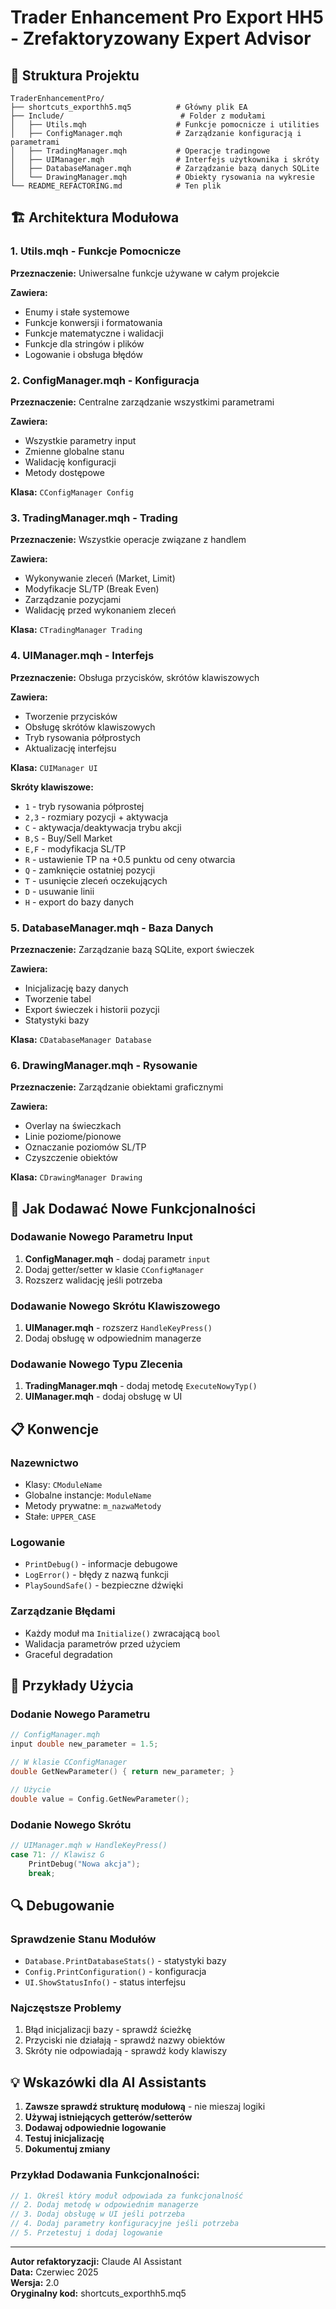 # Trader Enhancement Pro Export HH5 - Zrefaktoryzowany Expert Advisor

## 📁 Struktura Projektu

```
TraderEnhancementPro/
├── shortcuts_exporthh5.mq5          # Główny plik EA
├── Include/                          # Folder z modułami
│   ├── Utils.mqh                    # Funkcje pomocnicze i utilities
│   ├── ConfigManager.mqh            # Zarządzanie konfiguracją i parametrami
│   ├── TradingManager.mqh           # Operacje tradingowe
│   ├── UIManager.mqh                # Interfejs użytkownika i skróty
│   ├── DatabaseManager.mqh          # Zarządzanie bazą danych SQLite
│   └── DrawingManager.mqh           # Obiekty rysowania na wykresie
└── README_REFACTORING.md            # Ten plik
```

## 🏗️ Architektura Modułowa

### **1. Utils.mqh** - Funkcje Pomocnicze
**Przeznaczenie:** Uniwersalne funkcje używane w całym projekcie

**Zawiera:**
- Enumy i stałe systemowe
- Funkcje konwersji i formatowania
- Funkcje matematyczne i walidacji
- Funkcje dla stringów i plików
- Logowanie i obsługa błędów

### **2. ConfigManager.mqh** - Konfiguracja
**Przeznaczenie:** Centralne zarządzanie wszystkimi parametrami

**Zawiera:**
- Wszystkie parametry input
- Zmienne globalne stanu
- Walidację konfiguracji
- Metody dostępowe

**Klasa:** `CConfigManager Config`

### **3. TradingManager.mqh** - Trading
**Przeznaczenie:** Wszystkie operacje związane z handlem

**Zawiera:**
- Wykonywanie zleceń (Market, Limit)
- Modyfikacje SL/TP (Break Even)
- Zarządzanie pozycjami
- Walidację przed wykonaniem zleceń

**Klasa:** `CTradingManager Trading`

### **4. UIManager.mqh** - Interfejs
**Przeznaczenie:** Obsługa przycisków, skrótów klawiszowych

**Zawiera:**
- Tworzenie przycisków
- Obsługę skrótów klawiszowych
- Tryb rysowania półprostych
- Aktualizację interfejsu

**Klasa:** `CUIManager UI`

**Skróty klawiszowe:**
- `1` - tryb rysowania półprostej
- `2,3` - rozmiary pozycji + aktywacja
- `C` - aktywacja/deaktywacja trybu akcji
- `B,S` - Buy/Sell Market
- `E,F` - modyfikacja SL/TP
- `R` - ustawienie TP na +0.5 punktu od ceny otwarcia
- `Q` - zamknięcie ostatniej pozycji
- `T` - usunięcie zleceń oczekujących
- `D` - usuwanie linii
- `H` - export do bazy danych

### **5. DatabaseManager.mqh** - Baza Danych
**Przeznaczenie:** Zarządzanie bazą SQLite, export świeczek

**Zawiera:**
- Inicjalizację bazy danych
- Tworzenie tabel
- Export świeczek i historii pozycji
- Statystyki bazy

**Klasa:** `CDatabaseManager Database`

### **6. DrawingManager.mqh** - Rysowanie
**Przeznaczenie:** Zarządzanie obiektami graficznymi

**Zawiera:**
- Overlay na świeczkach
- Linie poziome/pionowe
- Oznaczanie poziomów SL/TP
- Czyszczenie obiektów

**Klasa:** `CDrawingManager Drawing`

## 🔧 Jak Dodawać Nowe Funkcjonalności

### **Dodawanie Nowego Parametru Input**
1. **ConfigManager.mqh** - dodaj parametr `input`
2. Dodaj getter/setter w klasie `CConfigManager`
3. Rozszerz walidację jeśli potrzeba

### **Dodawanie Nowego Skrótu Klawiszowego**
1. **UIManager.mqh** - rozszerz `HandleKeyPress()`
2. Dodaj obsługę w odpowiednim managerze

### **Dodawanie Nowego Typu Zlecenia**
1. **TradingManager.mqh** - dodaj metodę `ExecuteNowyTyp()`
2. **UIManager.mqh** - dodaj obsługę w UI

## 📋 Konwencje

### **Nazewnictwo**
- Klasy: `CModuleName`
- Globalne instancje: `ModuleName`
- Metody prywatne: `m_nazwaMetody`
- Stałe: `UPPER_CASE`

### **Logowanie**
- `PrintDebug()` - informacje debugowe
- `LogError()` - błędy z nazwą funkcji
- `PlaySoundSafe()` - bezpieczne dźwięki

### **Zarządzanie Błędami**
- Każdy moduł ma `Initialize()` zwracającą `bool`
- Walidacja parametrów przed użyciem
- Graceful degradation

## 🚀 Przykłady Użycia

### **Dodanie Nowego Parametru**
```cpp
// ConfigManager.mqh
input double new_parameter = 1.5;

// W klasie CConfigManager
double GetNewParameter() { return new_parameter; }

// Użycie
double value = Config.GetNewParameter();
```

### **Dodanie Nowego Skrótu**
```cpp
// UIManager.mqh w HandleKeyPress()
case 71: // Klawisz G
    PrintDebug("Nowa akcja");
    break;
```

## 🔍 Debugowanie

### **Sprawdzenie Stanu Modułów**
- `Database.PrintDatabaseStats()` - statystyki bazy
- `Config.PrintConfiguration()` - konfiguracja
- `UI.ShowStatusInfo()` - status interfejsu

### **Najczęstsze Problemy**
1. Błąd inicjalizacji bazy - sprawdź ścieżkę
2. Przyciski nie działają - sprawdź nazwy obiektów
3. Skróty nie odpowiadają - sprawdź kody klawiszy

## 💡 Wskazówki dla AI Assistants

1. **Zawsze sprawdź strukturę modułową** - nie mieszaj logiki
2. **Używaj istniejących getterów/setterów**
3. **Dodawaj odpowiednie logowanie**
4. **Testuj inicjalizację**
5. **Dokumentuj zmiany**

### **Przykład Dodawania Funkcjonalności:**
```cpp
// 1. Określ który moduł odpowiada za funkcjonalność
// 2. Dodaj metodę w odpowiednim managerze
// 3. Dodaj obsługę w UI jeśli potrzeba
// 4. Dodaj parametry konfiguracyjne jeśli potrzeba
// 5. Przetestuj i dodaj logowanie
```

---

**Autor refaktoryzacji:** Claude AI Assistant  
**Data:** Czerwiec 2025  
**Wersja:** 2.0  
**Oryginalny kod:** shortcuts_exporthh5.mq5
